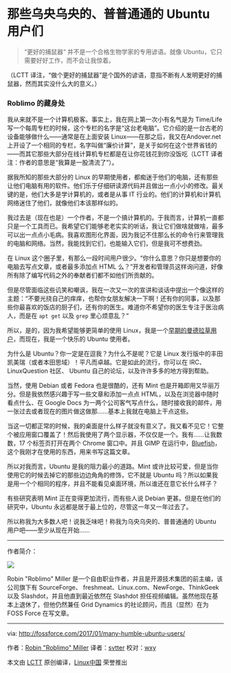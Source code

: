 那些乌央乌央的、普普通通的 Ubuntu 用户们
============

> “更好的捕鼠器“ 并不是一个合格生物学家的专用谚语。就像 Ubuntu，它只需要好好工作，而不会让我惊着。

（LCTT 译注，“做个更好的捕鼠器”是个国外的谚语，意指不断有人发明更好的捕鼠器，然而其实没什么大的意义。）

### Roblimo 的藏身处

我从来就不是一个计算机极客。事实上，我在网上第一次小有名气是为 Time/Life 写一个每周专栏的时候，这个专栏的名字是“这台老电脑”。它介绍的是一台古老的设备能够做什么——通常是在上面安装 Linux——在那之后，我又在Andover.net 上开设了一个相同的专栏，名字叫做“廉价计算”，是关于如何在这个世界省钱的——而其它那些大部分在线计算机专栏都是在让你花钱花到你没饭吃（LCTT 译者注：作者的意思是“我算是一股清流了”）。

据我所知的那些大部分的 Linux 的早期使用者，都痴迷于他们的电脑，还有那些让他们电脑有用的软件。他们乐于仔细研读源代码并且做出一点小小的修改。最关键的是，他们大多是学计算机的，或者是从事 IT 行业的。他们的计算机和计算机网络迷住了他们，就像他们本该那样似的。

我过去是（现在也是）一个作者，不是一个搞计算机的。于我而言，计算机一直都只是一个工具而已。我希望它们能够老老实实的听话，我让它们做啥就做啥，最多可以出一点点小毛病。我喜欢图形化界面，因为我记不住那么长的命令行来管理我的电脑和网络。当然，我能找到它们，也能输入它们，但是我可不想费劲。

在 Linux 这个圈子里，有那么一段时间用户很少。“你什么意思？你只是想要你的电脑去写点文章，或者最多添加点 HTML 么？”开发者和管理员这样询问道，好像所有除了编写代码之外的奉献者们都不如他们所贡献的。

但是尽管面临这些讥笑和嘲讽，我在一次又一次的宣讲和谈话中提出一个像这样的主题：“不要光挠自己的痒痒，也帮你女朋友解决一下啊！还有你的同事，以及那些你最喜欢的饭店的厨子们，还有你的医生。难道你不希望你的医生专注于医治病人，而是在 `apt get` 以及 `grep` 里心烦意乱？“

所以，是的，因为我希望能够更简单的使用 Linux，我是一个[早期的曼德拉草用户][1]，而现在，我是一个快乐的 Ubuntu 使用者。

为什么是 Ubuntu？你一定是在逗我？为什么不是呢？它是 Linux 发行版中的丰田凯美瑞（或者本田思域）！平凡而卓越。它是如此的流行，你可以在 IRC、LinuxQuestion 社区、 Ubuntu 自己的论坛，以及许许多多的地方得到帮助。

当然，使用 Debian 或者 Fedora 也是很酷的，还有 Mint 也是开箱即用又华丽万分。但是我依然感兴趣于写一些文章和添加一点点 HTML，以及在浏览器中随时看点什么、在 Google Docs 为一两个公司客气写点什么，随时接收我的邮件，用一张过去或者现在的图片做这做那……基本上我就在电脑上干点这些。

当这一切都正常的时候，我的桌面是什么样子就没有意义了。我又看不见它！它整个被应用窗口覆盖了！然后我使用了两个显示器，不仅仅是一个。我有……让我数数，17 个标签页打开在两个 Chrome 窗口中。并且 GIMP 在运行中，[Bluefish][2]，这个我刚才在使用的东西，用来书写这篇文章。

所以对我而言，Ubuntu 是我的阻力最小的道路。Mint 或许比较可爱，但是当你使用它的时候去掉它的那些边边角角的修饰，它不就是 Ubuntu 吗？所以如果我是用一个个相同的程序，并且不能看见桌面环境，所以谁还在意它长什么样子？

有些研究表明 Mint 正在变得更加流行，而有些人说 Debian 更甚。但是在他们的研究中，Ubuntu 永远都是居于最上位的，尽管这一年又一年过去了。

所以称我为大多数人吧！说我乏味吧！称我为乌央乌央的、普普通通的 Ubuntu 用户吧——至少从现在开始……

------

作者简介：

![](http://0.gravatar.com/avatar/f861a631676e6d4d2f4e4de2454f230e?s=80&d=blank&r=pg)

Robin "Roblimo" Miller 是一个自由职业作者，并且是开源技术集团的前主编，该公司旗下有 SourceForge、 freshmeat、Linux.com、NewForge、ThinkGeek 以及 Slashdot，并且他直到最近依然在 Slashdot 担任视频编辑。虽然他现在基本上退休了，但他仍然兼任 Grid Dynamics 的社论顾问，而且（显然）在为 FOSS Force 在写文章。

------

via: http://fossforce.com/2017/01/many-humble-ubuntu-users/

作者：[Robin "Roblimo" Miller][a]
译者：[svtter](https://github.com/svtter)
校对：[wxy](https://github.com/wxy)

本文由 [LCTT](https://github.com/LCTT/TranslateProject) 原创编译，[Linux中国](https://linux.cn/) 荣誉推出

[a]: http://www.roblimo.com/
[1]: https://linux.slashdot.org/story/00/11/02/2324224/mandrake-72-in-wal-mart-a-good-idea
[2]: http://bluefish.openoffice.nl/index.html

